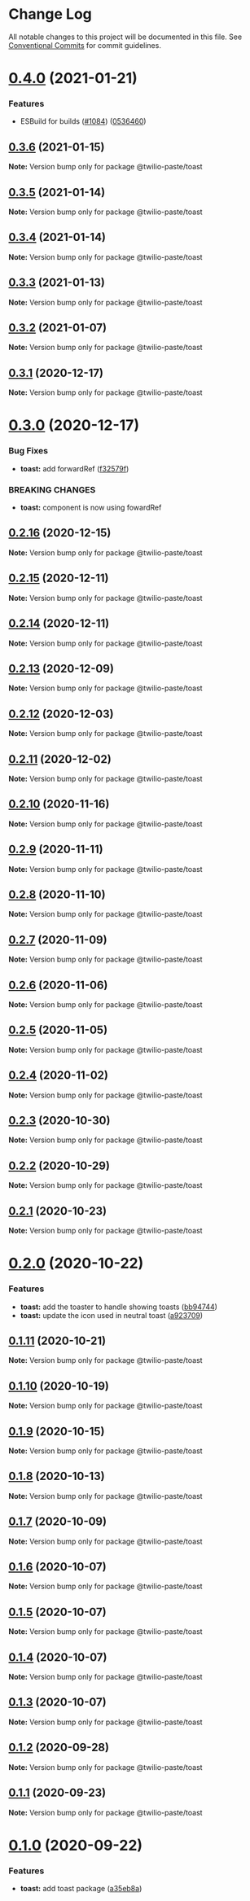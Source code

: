 # Change Log

All notable changes to this project will be documented in this file.
See [Conventional Commits](https://conventionalcommits.org) for commit guidelines.

# [0.4.0](https://github.com/twilio-labs/paste/compare/@twilio-paste/toast@0.3.6...@twilio-paste/toast@0.4.0) (2021-01-21)


### Features

* ESBuild for builds ([#1084](https://github.com/twilio-labs/paste/issues/1084)) ([0536460](https://github.com/twilio-labs/paste/commit/053646011508be10477d5b732269cdb0419235d7))





## [0.3.6](https://github.com/twilio-labs/paste/compare/@twilio-paste/toast@0.3.5...@twilio-paste/toast@0.3.6) (2021-01-15)

**Note:** Version bump only for package @twilio-paste/toast





## [0.3.5](https://github.com/twilio-labs/paste/compare/@twilio-paste/toast@0.3.4...@twilio-paste/toast@0.3.5) (2021-01-14)

**Note:** Version bump only for package @twilio-paste/toast





## [0.3.4](https://github.com/twilio-labs/paste/compare/@twilio-paste/toast@0.3.3...@twilio-paste/toast@0.3.4) (2021-01-14)

**Note:** Version bump only for package @twilio-paste/toast





## [0.3.3](https://github.com/twilio-labs/paste/compare/@twilio-paste/toast@0.3.2...@twilio-paste/toast@0.3.3) (2021-01-13)

**Note:** Version bump only for package @twilio-paste/toast





## [0.3.2](https://github.com/twilio-labs/paste/compare/@twilio-paste/toast@0.3.1...@twilio-paste/toast@0.3.2) (2021-01-07)

**Note:** Version bump only for package @twilio-paste/toast





## [0.3.1](https://github.com/twilio-labs/paste/compare/@twilio-paste/toast@0.3.0...@twilio-paste/toast@0.3.1) (2020-12-17)

**Note:** Version bump only for package @twilio-paste/toast





# [0.3.0](https://github.com/twilio-labs/paste/compare/@twilio-paste/toast@0.2.16...@twilio-paste/toast@0.3.0) (2020-12-17)


### Bug Fixes

* **toast:** add forwardRef ([f32579f](https://github.com/twilio-labs/paste/commit/f32579fdf706fd9eb74b4a006efcce190ab4a381))


### BREAKING CHANGES

* **toast:** component is now using fowardRef





## [0.2.16](https://github.com/twilio-labs/paste/compare/@twilio-paste/toast@0.2.15...@twilio-paste/toast@0.2.16) (2020-12-15)

**Note:** Version bump only for package @twilio-paste/toast





## [0.2.15](https://github.com/twilio-labs/paste/compare/@twilio-paste/toast@0.2.14...@twilio-paste/toast@0.2.15) (2020-12-11)

**Note:** Version bump only for package @twilio-paste/toast





## [0.2.14](https://github.com/twilio-labs/paste/compare/@twilio-paste/toast@0.2.13...@twilio-paste/toast@0.2.14) (2020-12-11)

**Note:** Version bump only for package @twilio-paste/toast





## [0.2.13](https://github.com/twilio-labs/paste/compare/@twilio-paste/toast@0.2.12...@twilio-paste/toast@0.2.13) (2020-12-09)

**Note:** Version bump only for package @twilio-paste/toast





## [0.2.12](https://github.com/twilio-labs/paste/compare/@twilio-paste/toast@0.2.11...@twilio-paste/toast@0.2.12) (2020-12-03)

**Note:** Version bump only for package @twilio-paste/toast





## [0.2.11](https://github.com/twilio-labs/paste/compare/@twilio-paste/toast@0.2.10...@twilio-paste/toast@0.2.11) (2020-12-02)

**Note:** Version bump only for package @twilio-paste/toast





## [0.2.10](https://github.com/twilio-labs/paste/compare/@twilio-paste/toast@0.2.9...@twilio-paste/toast@0.2.10) (2020-11-16)

**Note:** Version bump only for package @twilio-paste/toast





## [0.2.9](https://github.com/twilio-labs/paste/compare/@twilio-paste/toast@0.2.8...@twilio-paste/toast@0.2.9) (2020-11-11)

**Note:** Version bump only for package @twilio-paste/toast





## [0.2.8](https://github.com/twilio-labs/paste/compare/@twilio-paste/toast@0.2.7...@twilio-paste/toast@0.2.8) (2020-11-10)

**Note:** Version bump only for package @twilio-paste/toast





## [0.2.7](https://github.com/twilio-labs/paste/compare/@twilio-paste/toast@0.2.6...@twilio-paste/toast@0.2.7) (2020-11-09)

**Note:** Version bump only for package @twilio-paste/toast





## [0.2.6](https://github.com/twilio-labs/paste/compare/@twilio-paste/toast@0.2.5...@twilio-paste/toast@0.2.6) (2020-11-06)

**Note:** Version bump only for package @twilio-paste/toast





## [0.2.5](https://github.com/twilio-labs/paste/compare/@twilio-paste/toast@0.2.4...@twilio-paste/toast@0.2.5) (2020-11-05)

**Note:** Version bump only for package @twilio-paste/toast





## [0.2.4](https://github.com/twilio-labs/paste/compare/@twilio-paste/toast@0.2.3...@twilio-paste/toast@0.2.4) (2020-11-02)

**Note:** Version bump only for package @twilio-paste/toast





## [0.2.3](https://github.com/twilio-labs/paste/compare/@twilio-paste/toast@0.2.2...@twilio-paste/toast@0.2.3) (2020-10-30)

**Note:** Version bump only for package @twilio-paste/toast





## [0.2.2](https://github.com/twilio-labs/paste/compare/@twilio-paste/toast@0.2.1...@twilio-paste/toast@0.2.2) (2020-10-29)

**Note:** Version bump only for package @twilio-paste/toast





## [0.2.1](https://github.com/twilio-labs/paste/compare/@twilio-paste/toast@0.2.0...@twilio-paste/toast@0.2.1) (2020-10-23)

**Note:** Version bump only for package @twilio-paste/toast





# [0.2.0](https://github.com/twilio-labs/paste/compare/@twilio-paste/toast@0.1.11...@twilio-paste/toast@0.2.0) (2020-10-22)


### Features

* **toast:** add the toaster to handle showing toasts ([bb94744](https://github.com/twilio-labs/paste/commit/bb9474481ef67f72a073b45a970e83b7e93e139e))
* **toast:** update the icon used in neutral toast ([a923709](https://github.com/twilio-labs/paste/commit/a92370961a89ab09d78128da930dd88ef3519422))





## [0.1.11](https://github.com/twilio-labs/paste/compare/@twilio-paste/toast@0.1.10...@twilio-paste/toast@0.1.11) (2020-10-21)

**Note:** Version bump only for package @twilio-paste/toast





## [0.1.10](https://github.com/twilio-labs/paste/compare/@twilio-paste/toast@0.1.9...@twilio-paste/toast@0.1.10) (2020-10-19)

**Note:** Version bump only for package @twilio-paste/toast





## [0.1.9](https://github.com/twilio-labs/paste/compare/@twilio-paste/toast@0.1.8...@twilio-paste/toast@0.1.9) (2020-10-15)

**Note:** Version bump only for package @twilio-paste/toast





## [0.1.8](https://github.com/twilio-labs/paste/compare/@twilio-paste/toast@0.1.7...@twilio-paste/toast@0.1.8) (2020-10-13)

**Note:** Version bump only for package @twilio-paste/toast





## [0.1.7](https://github.com/twilio-labs/paste/compare/@twilio-paste/toast@0.1.6...@twilio-paste/toast@0.1.7) (2020-10-09)

**Note:** Version bump only for package @twilio-paste/toast





## [0.1.6](https://github.com/twilio-labs/paste/compare/@twilio-paste/toast@0.1.5...@twilio-paste/toast@0.1.6) (2020-10-07)

**Note:** Version bump only for package @twilio-paste/toast





## [0.1.5](https://github.com/twilio-labs/paste/compare/@twilio-paste/toast@0.1.4...@twilio-paste/toast@0.1.5) (2020-10-07)

**Note:** Version bump only for package @twilio-paste/toast





## [0.1.4](https://github.com/twilio-labs/paste/compare/@twilio-paste/toast@0.1.3...@twilio-paste/toast@0.1.4) (2020-10-07)

**Note:** Version bump only for package @twilio-paste/toast





## [0.1.3](https://github.com/twilio-labs/paste/compare/@twilio-paste/toast@0.1.2...@twilio-paste/toast@0.1.3) (2020-10-07)

**Note:** Version bump only for package @twilio-paste/toast





## [0.1.2](https://github.com/twilio-labs/paste/compare/@twilio-paste/toast@0.1.1...@twilio-paste/toast@0.1.2) (2020-09-28)

**Note:** Version bump only for package @twilio-paste/toast





## [0.1.1](https://github.com/twilio-labs/paste/compare/@twilio-paste/toast@0.1.0...@twilio-paste/toast@0.1.1) (2020-09-23)

**Note:** Version bump only for package @twilio-paste/toast





# [0.1.0](https://github.com/twilio-labs/paste/compare/@twilio-paste/toast@0.0.2...@twilio-paste/toast@0.1.0) (2020-09-22)


### Features

* **toast:** add toast package ([a35eb8a](https://github.com/twilio-labs/paste/commit/a35eb8aa605d281c8d13210cdbbe2e1f11f25e81))
